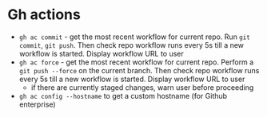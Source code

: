 # Gh actions

- `gh ac commit` - get the most recent workflow for current repo. Run `git commit`, `git push`. Then check repo workflow runs every 5s till a new workflow is started. Display workflow URL to user
  <!-- - `gh ac commit -m` (TODO) - pass the commit message with the command, by passing the need for `git commit` -->
- `gh ac force` - get the most recent workflow for current repo. Perform a `git push --force` on the current branch. Then check repo workflow runs every 5s till a new workflow is started. Display workflow URL to user
  - if there are currently staged changes, warn user before proceeding
- `gh ac config --hostname` to get a custom hostname (for Github enterprise)
